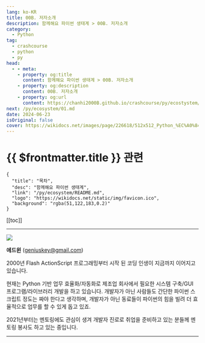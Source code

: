 ```yaml
---
lang: ko-KR
title: 00B. 저자소개
description: 함께해요 파이썬 생태계 > 00B. 저자소개
category:
  - Python
tag: 
  - crashcourse
  - python
  - py
head:
  - - meta:
    - property: og:title
      content: 함께해요 파이썬 생태계 > 00B. 저자소개
    - property: og:description
      content: 00B. 저자소개
    - property: og:url
      content: https://chanhi2000B.github.io/crashcourse/py/ecostystem/00B.html
next: /py/ecosystem/01.md
date: 2024-06-23
isOriginal: false
cover: https://wikidocs.net/images/page/226618/512x512_Python_%EC%A0%84%EB%AC%B8%EA%B0%80_%EC%97%90%EB%93%9C%EC%9C%88.png
---
```


# {{ $frontmatter.title }} 관련

```component VPCard
{
  "title": "목차",
  "desc": "함께해요 파이썬 생태계",
  "link": "/py/ecosystem/README.md",
  "logo": "https://wikidocs.net/static/img/favicon.ico",
  "background": "rgba(51,122,183,0.2)"
}
```

[[toc]]

---

<SiteInfo
  name="00B. 저자소개| WikiDocs"
  desc="함께해요 파이썬 생태계"
  url="https://wikidocs.net/226618"
  logo="https://wikidocs.net/static/img/favicon.ico"
  preview="https://wikidocs.net/images/page/226618/512x512_Python_%EC%A0%84%EB%AC%B8%EA%B0%80_%EC%97%90%EB%93%9C%EC%9C%88.png"/>

![](https://wikidocs.net/images/page/226618/512x512_Python_%EC%A0%84%EB%AC%B8%EA%B0%80_%EC%97%90%EB%93%9C%EC%9C%88.png)

**에드윈** ([<FontIcon icon="fas fa-at"/>geniuskey@gmail.com](mailto:geniuskey@gmail.com))

2000년 Flash ActionScript 프로그래밍부터 시작 된 코딩 인생이 지금까지 이어지고 있습니다. 

현재는 Python 기반 업무 효율화/자동화로 제조업 회사에서 필요한 시스템 구축/GUI 프로그램/라이브러리 개발을 하고 있습니다. 개발자가 아닌 사람들도 간단한 파이썬 스크립트 정도는 짜야 한다고 생각하며, 개발자가 아닌 동료들이 파이썬의 힘을 빌려 더 효율적으로 업무를 할 수 있게 돕고 있죠. 

2021년부터는 멘토링에도 관심이 생겨 개발자 진로로 취업을 준비하고 있는 분들께 멘토링 봉사도 하고 있는 중입니다. 


---

<TagLinks />